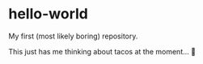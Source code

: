 # hello-world
My first (most likely boring) repository.

This just has me thinking about tacos at the moment... 🤔
